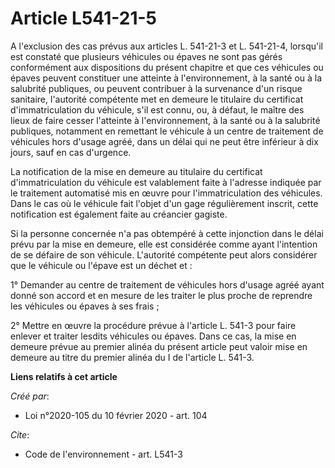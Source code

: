 # Article L541-21-5

A l'exclusion des cas prévus aux articles L. 541-21-3 et L. 541-21-4, lorsqu'il est constaté que plusieurs véhicules ou
épaves ne sont pas gérés conformément aux dispositions du présent chapitre et que ces véhicules ou épaves peuvent constituer
une atteinte à l'environnement, à la santé ou à la salubrité publiques, ou peuvent contribuer à la survenance d'un risque
sanitaire, l'autorité compétente met en demeure le titulaire du certificat d'immatriculation du véhicule, s'il est connu, ou,
à défaut, le maître des lieux de faire cesser l'atteinte à l'environnement, à la santé ou à la salubrité publiques, notamment
en remettant le véhicule à un centre de traitement de véhicules hors d'usage agréé, dans un délai qui ne peut être inférieur
à dix jours, sauf en cas d'urgence. 

La notification de la mise en demeure au titulaire du certificat d'immatriculation du véhicule est valablement faite à
l'adresse indiquée par le traitement automatisé mis en œuvre pour l'immatriculation des véhicules. Dans le cas où le véhicule
fait l'objet d'un gage régulièrement inscrit, cette notification est également faite au créancier gagiste. 

Si la personne concernée n'a pas obtempéré à cette injonction dans le délai prévu par la mise en demeure, elle est considérée
comme ayant l'intention de se défaire de son véhicule. L'autorité compétente peut alors considérer que le véhicule ou l'épave
est un déchet et : 

1° Demander au centre de traitement de véhicules hors d'usage agréé ayant donné son accord et en mesure de les traiter le
plus proche de reprendre les véhicules ou épaves à ses frais ; 

2° Mettre en œuvre la procédure prévue à l'article L. 541-3 pour faire enlever et traiter lesdits véhicules ou épaves. Dans
ce cas, la mise en demeure prévue au premier alinéa du présent article peut valoir mise en demeure au titre du premier alinéa
du I de l'article L. 541-3.

**Liens relatifs à cet article**

_Créé par_:

  - Loi n°2020-105 du 10 février 2020 - art. 104

_Cite_:

  - Code de l'environnement - art. L541-3
